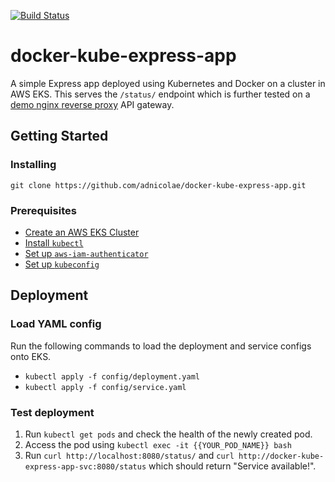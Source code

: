 [![Build Status](https://travis-ci.com/adnicolae/docker-kube-express-app.svg?token=xwY5xjrobw7AHHzKyFDP&branch=master)](https://travis-ci.com/adnicolae/docker-kube-express-app)
# docker-kube-express-app
A simple Express app deployed using Kubernetes and Docker on a cluster in AWS EKS.
This serves the `/status/` endpoint which is further tested on a [demo nginx reverse proxy](https://github.com/adnicolae/nginx-reverse-proxy) API gateway.

## Getting Started

### Installing
`git clone https://github.com/adnicolae/docker-kube-express-app.git`

### Prerequisites
- [Create an AWS EKS Cluster](https://docs.aws.amazon.com/eks/latest/userguide/create-cluster.html)
- [Install `kubectl`](https://docs.aws.amazon.com/eks/latest/userguide/install-kubectl.html)
- [Set up `aws-iam-authenticator`](https://docs.aws.amazon.com/eks/latest/userguide/install-aws-iam-authenticator.html)
- [Set up `kubeconfig`](https://docs.aws.amazon.com/eks/latest/userguide/create-kubeconfig.html)

## Deployment
### Load YAML config
Run the following commands to load the deployment and service configs onto EKS.
- `kubectl apply -f config/deployment.yaml`
- `kubectl apply -f config/service.yaml`

### Test deployment
1. Run `kubectl get pods` and check the health of the newly created pod.
2. Access the pod using `kubectl exec -it {{YOUR_POD_NAME}} bash`
3. Run `curl http://localhost:8080/status/` and `curl http://docker-kube-express-app-svc:8080/status` which should return "Service available!".
